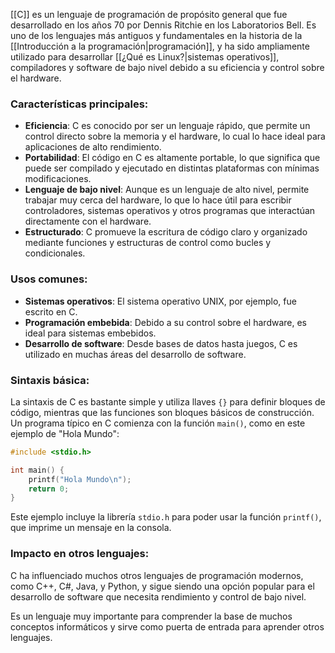[[C]] es un lenguaje de programación de propósito general que fue desarrollado en los años 70 por Dennis Ritchie en los Laboratorios Bell. Es uno de los lenguajes más antiguos y fundamentales en la historia de la [[Introducción a la programación|programación]], y ha sido ampliamente utilizado para desarrollar [[¿Qué es Linux?|sistemas operativos]], compiladores y software de bajo nivel debido a su eficiencia y control sobre el hardware.

### Características principales:

- **Eficiencia**: C es conocido por ser un lenguaje rápido, que permite un control directo sobre la memoria y el hardware, lo cual lo hace ideal para aplicaciones de alto rendimiento.
- **Portabilidad**: El código en C es altamente portable, lo que significa que puede ser compilado y ejecutado en distintas plataformas con mínimas modificaciones.
- **Lenguaje de bajo nivel**: Aunque es un lenguaje de alto nivel, permite trabajar muy cerca del hardware, lo que lo hace útil para escribir controladores, sistemas operativos y otros programas que interactúan directamente con el hardware.
- **Estructurado**: C promueve la escritura de código claro y organizado mediante funciones y estructuras de control como bucles y condicionales.

### Usos comunes:

- **Sistemas operativos**: El sistema operativo UNIX, por ejemplo, fue escrito en C.
- **Programación embebida**: Debido a su control sobre el hardware, es ideal para sistemas embebidos.
- **Desarrollo de software**: Desde bases de datos hasta juegos, C es utilizado en muchas áreas del desarrollo de software.

### Sintaxis básica:

La sintaxis de C es bastante simple y utiliza llaves `{}` para definir bloques de código, mientras que las funciones son bloques básicos de construcción. Un programa típico en C comienza con la función `main()`, como en este ejemplo de "Hola Mundo":
```c
#include <stdio.h>

int main() {
    printf("Hola Mundo\n");
    return 0;
}
```

Este ejemplo incluye la librería `stdio.h` para poder usar la función `printf()`, que imprime un mensaje en la consola.

### Impacto en otros lenguajes:

C ha influenciado muchos otros lenguajes de programación modernos, como C++, C#, Java, y Python, y sigue siendo una opción popular para el desarrollo de software que necesita rendimiento y control de bajo nivel.

Es un lenguaje muy importante para comprender la base de muchos conceptos informáticos y sirve como puerta de entrada para aprender otros lenguajes.